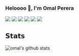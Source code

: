 ### Heloooo 👋, I'm Omal Perera

[![](https://vistr.dev/badge?repo=omalperera.omalperera&corners=square)](https://github.com/Elfocrash/vistr.dev)
[![](https://img.shields.io/badge/-@omalperera-%231DA1F2?style=flat-square&logo=twitter&logoColor=ffffff)](https://twitter.com/omalperera)
[![](https://img.shields.io/badge/-@omalperera-%23181717?style=flat-square&logo=github)](https://github.com/omalperera)
[![](https://img.shields.io/badge/-omalperera-%23ef8236?style=flat-square&logo=stackoverflow&logoColor=ffffff)](https://stackoverflow.com/users/4744975/omal-perera)
[![](https://img.shields.io/badge/-Omal%20Perera-blue?style=flat-square&logo=Linkedin&logoColor=white&link=https://www.linkedin.com/in/omalperera/)](https://www.linkedin.com/in/omalperera/)
[![](https://img.shields.io/website?color=0ab9e6&style=flat-square&up_message=omalperera.github.io&url=https%3A%2F%2Fomalperera.github.io)](https://omalperera.github.io/)

## 𝗦𝘁𝗮𝘁𝘀

![omal's github stats](https://github-readme-stats.vercel.app/api?username=omalperera&show_icons=true&theme=prussian)
